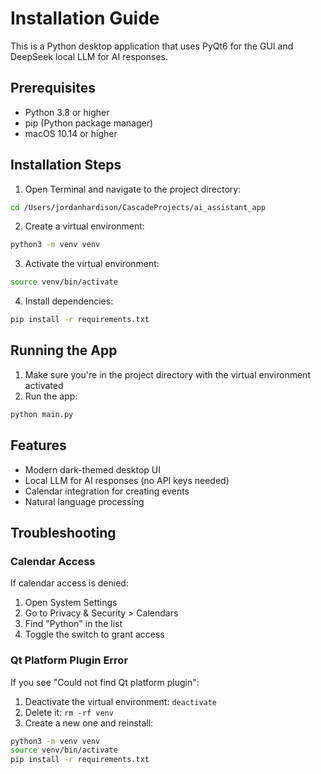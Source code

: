 # Installation Guide

This is a Python desktop application that uses PyQt6 for the GUI and DeepSeek local LLM for AI responses.

## Prerequisites

- Python 3.8 or higher
- pip (Python package manager)
- macOS 10.14 or higher

## Installation Steps

1. Open Terminal and navigate to the project directory:
```bash
cd /Users/jordanhardison/CascadeProjects/ai_assistant_app
```

2. Create a virtual environment:
```bash
python3 -m venv venv
```

3. Activate the virtual environment:
```bash
source venv/bin/activate
```

4. Install dependencies:
```bash
pip install -r requirements.txt
```

## Running the App

1. Make sure you're in the project directory with the virtual environment activated
2. Run the app:
```bash
python main.py
```

## Features

- Modern dark-themed desktop UI
- Local LLM for AI responses (no API keys needed)
- Calendar integration for creating events
- Natural language processing

## Troubleshooting

### Calendar Access
If calendar access is denied:
1. Open System Settings
2. Go to Privacy & Security > Calendars
3. Find "Python" in the list
4. Toggle the switch to grant access

### Qt Platform Plugin Error
If you see "Could not find Qt platform plugin":
1. Deactivate the virtual environment: `deactivate`
2. Delete it: `rm -rf venv`
3. Create a new one and reinstall:
```bash
python3 -m venv venv
source venv/bin/activate
pip install -r requirements.txt
```
